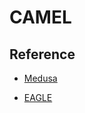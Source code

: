 # CAMEL

## Reference

- [Medusa](https://github.com/FasterDecoding/Medusa)

- [EAGLE](https://github.com/SafeAILab/EAGLE)